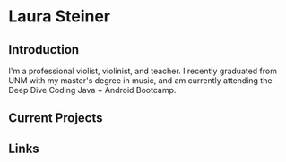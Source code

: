 # Laura Steiner

## Introduction

I'm a professional violist, violinist, and teacher. I recently graduated 
from UNM with my master's degree in music, and am currently attending 
the Deep Dive Coding Java + Android Bootcamp. 

## Current Projects

## Links

